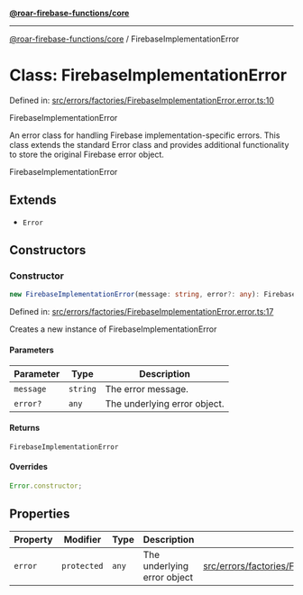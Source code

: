 [**@roar-firebase-functions/core**](../README.md)

---

[@roar-firebase-functions/core](../README.md) / FirebaseImplementationError

# Class: FirebaseImplementationError

Defined in: [src/errors/factories/FirebaseImplementationError.error.ts:10](src/src/errors/factories/FirebaseImplementationError.error.ts#10)

FirebaseImplementationError

An error class for handling Firebase implementation-specific errors.
This class extends the standard Error class and provides additional
functionality to store the original Firebase error object.

FirebaseImplementationError

## Extends

- `Error`

## Constructors

### Constructor

```ts
new FirebaseImplementationError(message: string, error?: any): FirebaseImplementationError;
```

Defined in: [src/errors/factories/FirebaseImplementationError.error.ts:17](src/src/errors/factories/FirebaseImplementationError.error.ts#17)

Creates a new instance of FirebaseImplementationError

#### Parameters

| Parameter | Type     | Description                  |
| --------- | -------- | ---------------------------- |
| `message` | `string` | The error message.           |
| `error?`  | `any`    | The underlying error object. |

#### Returns

`FirebaseImplementationError`

#### Overrides

```ts
Error.constructor;
```

## Properties

| Property                   | Modifier    | Type  | Description                 | Defined in                                                                                                                       |
| -------------------------- | ----------- | ----- | --------------------------- | -------------------------------------------------------------------------------------------------------------------------------- |
| <a id="error"></a> `error` | `protected` | `any` | The underlying error object | [src/errors/factories/FirebaseImplementationError.error.ts:12](src/src/errors/factories/FirebaseImplementationError.error.ts#12) |
